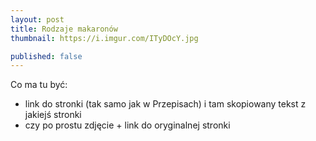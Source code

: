 ```yaml
---
layout: post
title: Rodzaje makaronów
thumbnail: https://i.imgur.com/ITyDOcY.jpg

published: false
---
```


Co ma tu być:

- link do stronki (tak samo jak w Przepisach) i tam skopiowany tekst
  z jakiejś stronki
- czy po prostu zdjęcie + link do oryginalnej stronki
